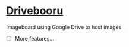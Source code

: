 # [Drivebooru](https://senchoupekora.github.io/Drivebooru/)
Imageboard using Google Drive to host images.

- [ ] More features...